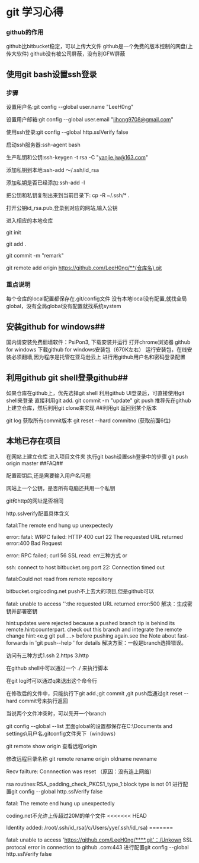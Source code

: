 # git 学习心得
### github的作用 ##

github比bitbucket稳定，可以上传大文件
github是一个免费的版本控制的网盘(上传大软件)
github没有被公司屏蔽，没有别GFW屏蔽
## 使用git bash设置ssh登录 ## 
### 步骤 ###

设置用户名:git config --global user.name "LeeH0ng"

设置用户邮箱:git config --global user.email "lihong9708@gmail.com"

使用ssh登录:git config --global http.sslVerify false

启动ssh服务器:ssh-agent bash

生产私钥和公钥:ssh-keygen -t rsa -C "yanjie.jw@163.com"

添加私钥到本地:ssh-add ～/.ssh/id_rsa

添加私钥是否已经添加:ssh-add -l

把公钥和私钥复制出来到当前目录下: cp -R ~/.ssh/* .

打开公钥id_rsa.pub,登录到对应的网站,输入公钥

进入相应的本地仓库

git init

git add .

git commit -m "remark"

git remote add origin https://github.com/LeeH0ng/**(仓库名).git

### 重点说明 ###

每个仓库的local配置都保存在.git/config文件
没有本地local没有配置,就找全局global，没有全局global没有配置就找系统system

## 安装github for windows##

国内请安装免费翻墙软件：PsiPon3, 下载安装并运行
打开chrome浏览器 github for windows
下载github for windows安装包（670K左右）
运行安装包，在线安装必须翻墙,因为程序是托管在亚马逊云上
进行用github用户名和密码登录配置
## 利用github git shell登录github##

如果仓库在github上，优先选择git shell
利用github UI登录后，可直接使用git shell来登录
直接利用git add. git commit -m "update" git push
推荐先在github上建立仓库，然后利用git clone来实现
##利用git 返回到某个版本

git log 获取所有commit版本
git reset --hard commitno (获取前面6位)
## 本地已存在项目

在网站上建立仓库
进入项目文件夹
执行git bash设置ssh登录中的步骤
git push origin master
##FAQ##

配置密钥后,还是需要输入用户名问题

网站上一个公钥，是否所有电脑还共用一个私钥

git和http的网址是否相同

http.sslverify配置具体含义

fatal:The remote end hung up unexpectedly

error: fatal: WRPC failed: HTTP 400 curl 22 The requested URL returned error:400 Bad Request

error: RPC failed; curl 56 SSL read: err三种方式 or

ssh: connect to host bitbucket.org port 22: Connection timed out

fatal:Could not read from remote repository

bitbucket.org/coding.net push不上去大的项目,但是github可以

fatal: unable to access '':the requested URL returned error:500 解决：生成密钥并部署密钥

hint:updates were rejected because a pushed branch tip is behind its remote.hint:counterpart. check out this branch and integrate the remote change hint:<e.g git pull....> before pushing again.see the Note about fast-forwards in 'git push--help ' for details 解决方案：一般是branch选择错误。

访问有三种方式1.ssh 2.https 3.http

在github shell中可以通过一个 ./ 来执行脚本

在git log时可以通过q来退出这个命令行

在修改后的文件中，只能执行下git add.;git commit ,git push后通过git reset --hard commit号来执行返回

当说两个文件冲突时，可以先开一个branch

git config --global --list 里面global的设置都保存在C:\Documents and settings\用户名.gitconfig文件夹下（windows）

git remote show origin 查看远程origin

修改远程目录名称 git remote rename origin oldname newname

Recv failture: Connnection was reset （原因：没有连上网络）

rsa routines:RSA_padding_check_PKCS1_type_1:block type is not 01 进行配置git config --global http.sslVerify false

fatal: The remote end hung up unexpectedly

coding.net不允许上传超过20M的单个文件 <<<<<<< HEAD

Identity added: /root/.ssh/id_rsa(/c/Users/yye/.ssh/id_rsa) =======

fatal: unable to access 'https://github.com/LeeH0ng/****.git'：/Unkown
SSL protocal error in connection to github .com:443 进行配置git config --global http.sslVerify false
